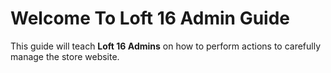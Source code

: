 
# Welcome To Loft 16 Admin Guide

This guide will teach **Loft 16 Admins** on how to perform actions to carefully manage the store website.